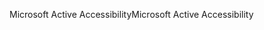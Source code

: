 <span data-ttu-id="283a2-101">Microsoft Active Accessibility</span><span class="sxs-lookup"><span data-stu-id="283a2-101">Microsoft Active Accessibility</span></span>